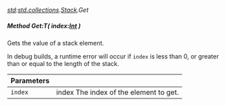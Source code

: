 _[std](../../modules/std/std-module.md):[std.collections](../../modules/std/std-collections.md).[Stack<T>](../../modules/std/std-collections-stack.md).Get_
##### Method Get:T( index:[Int](../../modules/wonkey/wonkey-types-int.md) )
Gets the value of a stack element.

In debug builds, a runtime error will occur if `index` is less than 0, or greater than or equal to the length of the stack.

| Parameters |    |
|:-----------|:---|
| `index` | index The index of the element to get. |
